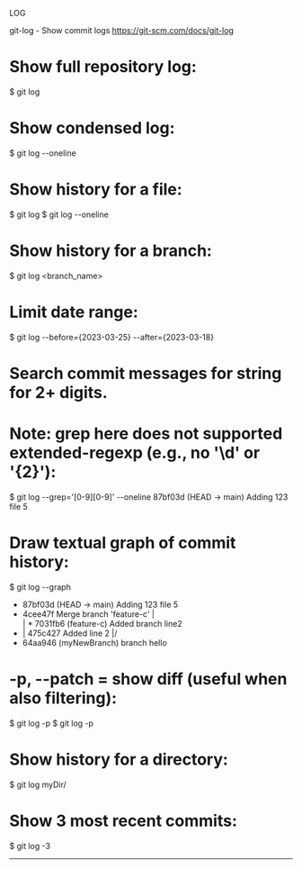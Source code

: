 LOG

git-log - Show commit logs
https://git-scm.com/docs/git-log

# Show full repository log:
$ git log

# Show condensed log:
$ git log --oneline

# Show history for a file:
$ git log <file>
$ git log --oneline <file>


# Show history for a branch:
$ git log <branch_name>

# Limit date range:
$ git log --before={2023-03-25} --after={2023-03-18}

# Search commit messages for string for 2+ digits.
# Note: grep here does not supported extended-regexp (e.g., no '\d' or '{2}'):
$ git log --grep='[0-9][0-9]' --oneline
87bf03d (HEAD -> main) Adding 123 file 5

# Draw textual graph of commit history:
$ git log --graph
* 87bf03d (HEAD -> main) Adding 123 file 5
*   4cee47f Merge branch 'feature-c'
|\
| * 7031fb6 (feature-c) Added branch line2
* | 475c427 Added line 2
|/
* 64aa946 (myNewBranch) branch hello

# -p, --patch = show diff (useful when also filtering):
$ git log -p
$ git log -p <hash>

# Show history for a directory:
$ git log myDir/

# Show 3 most recent commits:
$ git log -3

---